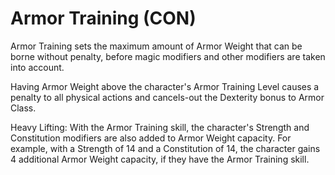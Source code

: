 # Armor Training (CON)

Armor Training sets the maximum amount of Armor Weight that can be borne without penalty, before magic modifiers and other modifiers are taken into account.

Having Armor Weight above the character's Armor Training Level causes a penalty to all physical actions and cancels-out the Dexterity bonus to Armor Class.

Heavy Lifting: With the Armor Training skill, the character's Strength and Constitution modifiers are also added to Armor Weight capacity. For example, with a Strength of 14 and a Constitution of 14, the character gains 4 additional Armor Weight capacity, if they have the Armor Training skill.